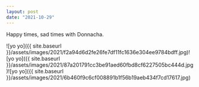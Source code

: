 ```yaml
---
layout: post
date: "2021-10-29"
---
```


Happy times, sad times with Donnacha.

![yo yo]({{ site.baseurl }}/assets/images/2021/f2a94d6d2fe26fe7df11fc1636e304ee9784bdff.jpg)![yo yo]({{ site.baseurl }}/assets/images/2021/87a201791cc3be91aed60fbd8cf6227505bc444d.jpg)![yo yo]({{ site.baseurl }}/assets/images/2021/6b460f9c6cf008891b1f56b19aeb434f7cd17617.jpg)
